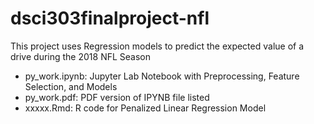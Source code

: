 # dsci303finalproject-nfl

This project uses Regression models to predict the expected value of a drive during the 2018 NFL Season

- py_work.ipynb: Jupyter Lab Notebook with Preprocessing, Feature Selection, and Models
- py_work.pdf: PDF version of IPYNB file listed
- xxxxx.Rmd: R code for Penalized Linear Regression Model
